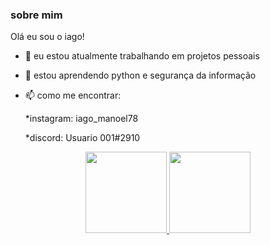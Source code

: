 ### sobre mim

Olá eu sou o iago!

- 🔭 eu estou atualmente trabalhando em projetos pessoais
- 🌱 estou aprendendo python e segurança da informação
- 📫 como me encontrar: 

  *instagram: iago_manoel78

  *discord: Usuario 001#2910

<div align="center">
  <a href="https://github.com/iagoManoel">
  <img height="130em" src="https://github-readme-stats.vercel.app/api?username=iagoManoel&show_icons=true&theme=dracula&include_all_commits=true&count_private=true"/>
  <img height="130em" src="https://github-readme-stats.vercel.app/api/top-langs/?username=iagoManoel&layout=compact&langs_count=7&theme=dracula"/>
</div>

  

